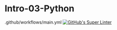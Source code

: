 # Intro-03-Python
.github/workflows/main.yml 
[![GitHub's Super Linter](https://github.com/ICS3U-Programming-MelodyB/Intro-03-Python/workflows/GitHub's%20Super%20Linter/badge.svg)](https://github.com/ICS3U-Programming-MelodyB/Intro-03-Python/actions)
